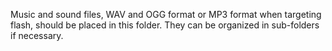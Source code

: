 Music and sound files, WAV and OGG format or MP3 format when targeting flash, should be placed in this folder. They can be organized in sub-folders if necessary.